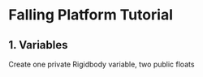 # Falling Platform Tutorial

## 1. Variables

Create one private Rigidbody variable, two public  floats
